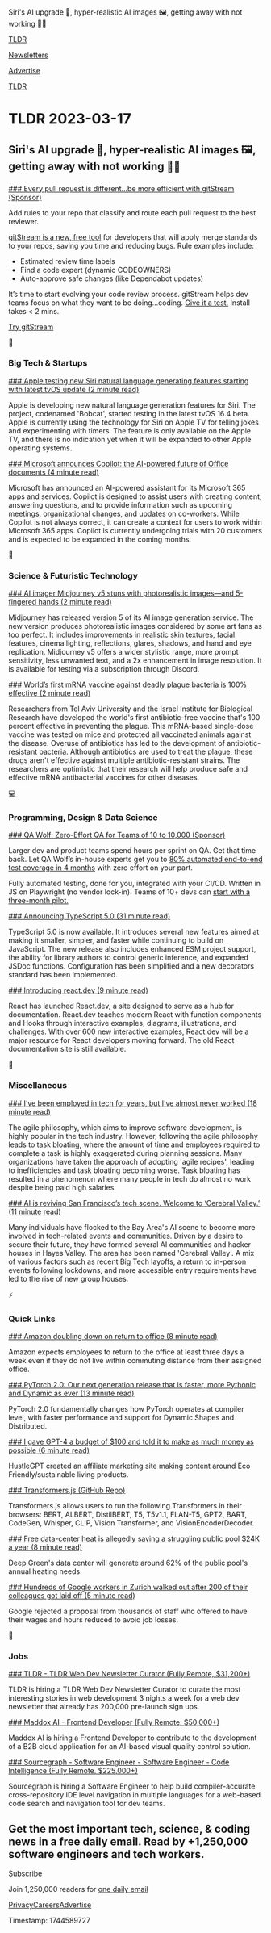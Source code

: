Siri's AI upgrade 🤖, hyper-realistic AI images 🖼️, getting away with not working 👨‍💻

[TLDR](/)

[Newsletters](/newsletters)

[Advertise](https://advertise.tldr.tech/)

[TLDR](/)

# TLDR 2023-03-17

## Siri's AI upgrade 🤖, hyper-realistic AI images 🖼️, getting away with not working 👨‍💻

### 

[### Every pull request is different…be more efficient with gitStream (Sponsor)](https://linearb.io/dev/gitstream/?utm_source=TLDR&amp;utm_medium=email&amp;utm_campaign=Paid%20Referral-TLDR-gitStream)

Add rules to your repo that classify and route each pull request to the best reviewer.

[gitStream is a new, free tool](https://linearb.io/dev/gitstream/?utm_source=TLDR&utm_medium=email&utm_campaign=Paid%20Referral-TLDR-gitStream) for developers that will apply merge standards to your repos, saving you time and reducing bugs. Rule examples include:

* Estimated review time labels
* Find a code expert (dynamic CODEOWNERS)
* Auto-approve safe changes (like Dependabot updates)

It’s time to start evolving your code review process. gitStream helps dev teams focus on what they want to be doing…coding. [Give it a test.](https://linearb.io/dev/gitstream/?utm_source=TLDR&utm_medium=email&utm_campaign=Paid%20Referral-TLDR-gitStream) Install takes < 2 mins.

[Try gitStream](https://linearb.io/dev/gitstream/?utm_source=TLDR&utm_medium=email&utm_campaign=Paid%20Referral-TLDR-gitStream)

📱

### Big Tech & Startups

[### Apple testing new Siri natural language generating features starting with latest tvOS update (2 minute read)](https://9to5mac.com/2023/03/16/apple-testing-siri-natural-language-generating-chatgpt/?utm_source=tldrnewsletter)

Apple is developing new natural language generation features for Siri. The project, codenamed 'Bobcat', started testing in the latest tvOS 16.4 beta. Apple is currently using the technology for Siri on Apple TV for telling jokes and experimenting with timers. The feature is only available on the Apple TV, and there is no indication yet when it will be expanded to other Apple operating systems.

[### Microsoft announces Copilot: the AI-powered future of Office documents (4 minute read)](https://www.theverge.com/2023/3/16/23642833/microsoft-365-ai-copilot-word-outlook-teams?utm_source=tldrnewsletter)

Microsoft has announced an AI-powered assistant for its Microsoft 365 apps and services. Copilot is designed to assist users with creating content, answering questions, and to provide information such as upcoming meetings, organizational changes, and updates on co-workers. While Copilot is not always correct, it can create a context for users to work within Microsoft 365 apps. Copilot is currently undergoing trials with 20 customers and is expected to be expanded in the coming months.

🚀

### Science & Futuristic Technology

[### AI imager Midjourney v5 stuns with photorealistic images—and 5-fingered hands (2 minute read)](https://arstechnica.com/information-technology/2023/03/ai-imager-midjourney-v5-stuns-with-photorealistic-images-and-5-fingered-hands/?utm_source=tldrnewsletter)

Midjourney has released version 5 of its AI image generation service. The new version produces photorealistic images considered by some art fans as too perfect. It includes improvements in realistic skin textures, facial features, cinema lighting, reflections, glares, shadows, and hand and eye replication. Midjourney v5 offers a wider stylistic range, more prompt sensitivity, less unwanted text, and a 2x enhancement in image resolution. It is available for testing via a subscription through Discord.

[### World’s first mRNA vaccine against deadly plague bacteria is 100% effective (2 minute read)](https://interestingengineering.com/health/mrna-vaccine-plague-bacteria-effective?utm_source=tldrnewsletter)

Researchers from Tel Aviv University and the Israel Institute for Biological Research have developed the world's first antibiotic-free vaccine that's 100 percent effective in preventing the plague. This mRNA-based single-dose vaccine was tested on mice and protected all vaccinated animals against the disease. Overuse of antibiotics has led to the development of antibiotic-resistant bacteria. Although antibiotics are used to treat the plague, these drugs aren't effective against multiple antibiotic-resistant strains. The researchers are optimistic that their research will help produce safe and effective mRNA antibacterial vaccines for other diseases.

💻

### Programming, Design & Data Science

[### QA Wolf: Zero-Effort QA for Teams of 10 to 10,000 (Sponsor)](https://www.qawolf.com/lp/qa-as-a-service-tldr?utm_campaign=Developer03172023&amp;utm_source=tldr&amp;utm_medium=newsletter)

Larger dev and product teams spend hours per sprint on QA. Get that time back. Let QA Wolf’s in-house experts get you to [80% automated end-to-end test coverage in 4 months](https://www.qawolf.com/lp/qa-as-a-service?utm_campaign=Developer17032023&utm_source=tldr&utm_medium=newsletter) with zero effort on your part.

Fully automated testing, done for you, integrated with your CI/CD. Written in JS on Playwright (no vendor lock-in). Teams of 10+ devs can [start with a three-month pilot.](https://www.qawolf.com/lp/qa-as-a-service?utm_campaign=Developer17032023&utm_source=tldr&utm_medium=newsletter)

[### Announcing TypeScript 5.0 (31 minute read)](https://devblogs.microsoft.com/typescript/announcing-typescript-5-0/?utm_source=tldrnewsletter)

TypeScript 5.0 is now available. It introduces several new features aimed at making it smaller, simpler, and faster while continuing to build on JavaScript. The new release also includes enhanced ESM project support, the ability for library authors to control generic inference, and expanded JSDoc functions. Configuration has been simplified and a new decorators standard has been implemented.

[### Introducing react.dev (9 minute read)](https://react.dev/blog/2023/03/16/introducing-react-dev?utm_source=tldrnewsletter)

React has launched React.dev, a site designed to serve as a hub for documentation. React.dev teaches modern React with function components and Hooks through interactive examples, diagrams, illustrations, and challenges. With over 600 new interactive examples, React.dev will be a major resource for React developers moving forward. The old React documentation site is still available.

🎁

### Miscellaneous

[### I’ve been employed in tech for years, but I’ve almost never worked (18 minute read)](https://emaggiori.com/employed-in-tech-for-years-but-almost-never-worked/?utm_source=tldrnewsletter)

The agile philosophy, which aims to improve software development, is highly popular in the tech industry. However, following the agile philosophy leads to task bloating, where the amount of time and employees required to complete a task is highly exaggerated during planning sessions. Many organizations have taken the approach of adopting 'agile recipes', leading to inefficiencies and task bloating becoming worse. Task bloating has resulted in a phenomenon where many people in tech do almost no work despite being paid high salaries.

[### AI is reviving San Francisco’s tech scene. Welcome to ‘Cerebral Valley.’ (11 minute read)](https://archive.ph/3vr7c#selection-1137.41-1137.201?utm_source=tldrnewsletter)

Many individuals have flocked to the Bay Area's AI scene to become more involved in tech-related events and communities. Driven by a desire to secure their future, they have formed several AI communities and hacker houses in Hayes Valley. The area has been named 'Cerebral Valley'. A mix of various factors such as recent Big Tech layoffs, a return to in-person events following lockdowns, and more accessible entry requirements have led to the rise of new group houses.

⚡

### Quick Links

[### Amazon doubling down on return to office (8 minute read)](https://blog.pragmaticengineer.com/amazon-return-to-office/?utm_source=tldrnewsletter)

Amazon expects employees to return to the office at least three days a week even if they do not live within commuting distance from their assigned office.

[### PyTorch 2.0: Our next generation release that is faster, more Pythonic and Dynamic as ever (13 minute read)](https://pytorch.org/blog/pytorch-2.0-release/?utm_source=tldrnewsletter)

PyTorch 2.0 fundamentally changes how PyTorch operates at compiler level, with faster performance and support for Dynamic Shapes and Distributed.

[### I gave GPT-4 a budget of $100 and told it to make as much money as possible (6 minute read)](https://twitter.com/jacksonfall/status/1636107218859745286?utm_source=tldrnewsletter)

HustleGPT created an affiliate marketing site making content around Eco Friendly/sustainable living products.

[### Transformers.js (GitHub Repo)](https://github.com/xenova/transformers.js?utm_source=tldrnewsletter)

Transformers.js allows users to run the following Transformers in their browsers: BERT, ALBERT, DistilBERT, T5, T5v1.1, FLAN-T5, GPT2, BART, CodeGen, Whisper, CLIP, Vision Transformer, and VisionEncoderDecoder.

[### Free data-center heat is allegedly saving a struggling public pool $24K a year (8 minute read)](https://arstechnica.com/information-technology/2023/03/free-data-center-heat-is-allegedly-saving-a-struggling-public-pool-24k-a-year/?utm_source=tldrnewsletter)

Deep Green's data center will generate around 62% of the public pool's annual heating needs.

[### Hundreds of Google workers in Zurich walked out after 200 of their colleagues got laid off (5 minute read)](https://archive.ph/Oo4RD)

Google rejected a proposal from thousands of staff who offered to have their wages and hours reduced to avoid job losses.

💼

### Jobs

[### TLDR - TLDR Web Dev Newsletter Curator (Fully Remote, $31,200+)](https://tldr.tech/jobs/tldr-web-dev-newsletter-curator/401)

TLDR is hiring a TLDR Web Dev Newsletter Curator to curate the most interesting stories in web development 3 nights a week for a web dev newsletter that already has 200,000 pre-launch sign ups.

[### Maddox AI - Frontend Developer (Fully Remote, $50,000+)](https://tldr.tech/jobs/frontend-developer/417)

Maddox AI is hiring a Frontend Developer to contribute to the development of a B2B cloud application for an AI-based visual quality control solution.

[### Sourcegraph - Software Engineer - Software Engineer - Code Intelligence (Fully Remote, $225,000+)](https://tldr.tech/jobs/software-engineer---code-intelligence/409)

Sourcegraph is hiring a Software Engineer to help build compiler-accurate cross-repository IDE level navigation in multiple languages for a web-based code search and navigation tool for dev teams.

## Get the most important tech, science, & coding news in a free daily email. Read by +1,250,000 software engineers and tech workers.

Subscribe

Join 1,250,000 readers for [one daily email](/api/latest/tech)

[Privacy](/privacy)[Careers](https://jobs.ashbyhq.com/tldr.tech)[Advertise](/tech/advertise)

Timestamp: 1744589727